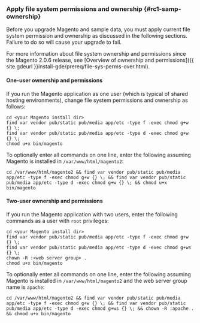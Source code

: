 <div markdown="1">

### Apply file system permissions and ownership {#rc1-samp-ownership}
Before you upgrade Magento and sample data, you must apply current file system permission and ownership as discussed in the following sections. Failure to do so will cause your upgrade to fail.

For more information about file system ownership and permissions since the Magento 2.0.6 release, see [Overview of ownership and permissions]({{ site.gdeurl }}install-gde/prereq/file-sys-perms-over.html).

#### One-user ownership and permissions
If you run the Magento application as one user (which is typical of shared hosting environments), change file system permissions and ownership as follows:

	cd <your Magento install dir>
	find var vendor pub/static pub/media app/etc -type f -exec chmod g+w {} \;
	find var vendor pub/static pub/media app/etc -type d -exec chmod g+w {} \;
	chmod u+x bin/magento

To optionally enter all commands on one line, enter the following assuming Magento is installed in `/var/www/html/magento2`:

	cd /var/www/html/magento2 && find var vendor pub/static pub/media app/etc -type f -exec chmod g+w {} \; && find var vendor pub/static pub/media app/etc -type d -exec chmod g+w {} \; && chmod u+x bin/magento

#### Two-user ownership and permissions
If you run the Magento application with two users, enter the following commands as a user with `root` privileges:

	cd <your Magento install dir>
	find var vendor pub/static pub/media app/etc -type f -exec chmod g+w {} \;
	find var vendor pub/static pub/media app/etc -type d -exec chmod g+ws {} \;
	chown -R :<web server group> .
	chmod u+x bin/magento

To optionally enter all commands on one line, enter the following assuming Magento is installed in `/var/www/html/magento2` and the web server group name is `apache`:

	cd /var/www/html/magento2 && find var vendor pub/static pub/media app/etc -type f -exec chmod g+w {} \; && find var vendor pub/static pub/media app/etc -type d -exec chmod g+ws {} \; && chown -R :apache . && chmod u+x bin/magento
 